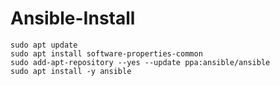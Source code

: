 # Ansible-Install
```
sudo apt update
sudo apt install software-properties-common
sudo add-apt-repository --yes --update ppa:ansible/ansible
sudo apt install -y ansible
```
